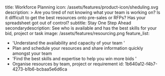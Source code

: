 title: Workforce Planning
icon: /assets/features/product-icon/sheduling.svg
description: >
  Are you tired of not knowing what your team is working on? Is it difficult to get the best resources
  onto pre-sales or RFPs? Has your spreadsheet got out of control?
subtitle: Stay One Step Ahead
secondarydescription: See who is available and has the best skills for your bid, project or task
image: /assets/features/resourcing.png
feature_list:
  - 'Understand the availability and capacity of your team '
  - Plan and schedule your resources and share information quickly amongst your team
  - 'Find the best skills and expertise to help you win more bids '
  - Organise resources by team, project or requirement
id: 1b640a12-f4b7-4273-b1b6-bcbaa5e6d6ca
